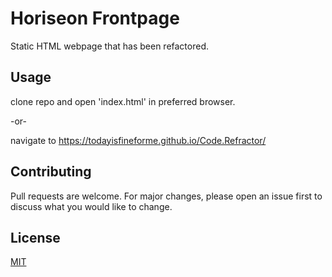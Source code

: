 # Horiseon Frontpage

Static HTML webpage that has been refactored.

## Usage

clone repo and open 'index.html' in preferred browser. 

-or-

navigate to https://todayisfineforme.github.io/Code.Refractor/ 

## Contributing

Pull requests are welcome. For major changes, please open an issue first to discuss what you would like to change.

## License

[MIT](https://choosealicense.com/licenses/mit/)

